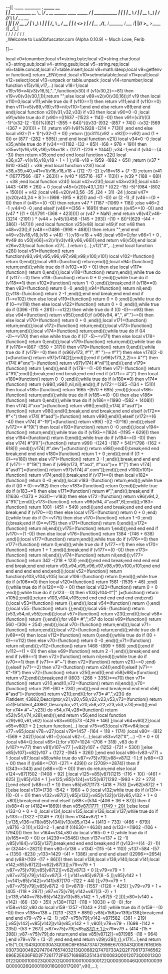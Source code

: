 --[[
 .____                  ________ ___.    _____                           __                
 |    |    __ _______   \_____  \\_ |___/ ____\_ __  ______ ____ _____ _/  |_  ___________ 
 |    |   |  |  \__  \   /   |   \| __ \   __\  |  \/  ___// ___\\__  \\   __\/  _ \_  __ \
 |    |___|  |  // __ \_/    |    \ \_\ \  | |  |  /\___ \\  \___ / __ \|  | (  <_> )  | \/
 |_______ \____/(____  /\_______  /___  /__| |____//____  >\___  >____  /__|  \____/|__|   
         \/          \/         \/    \/                \/     \/     \/                   
          \_Welcome to LuaObfuscator.com   (Alpha 0.10.9) ~  Much Love, Ferib 

]]--

local v0=tonumber;local v1=string.byte;local v2=string.char;local v3=string.sub;local v4=string.gsub;local v5=string.rep;local v6=table.concat;local v7=table.insert;local v8=math.ldexp;local v9=getfenv or function() return _ENV;end ;local v10=setmetatable;local v11=pcall;local v12=select;local v13=unpack or table.unpack ;local v14=tonumber;local function v15(v16,v17,...) local v18=1;local v19;v16=v4(v3(v16,5),"..",function(v30) if (v1(v30,2)==81) then v19=v0(v3(v30,1,1));return "";else local v89=v2(v0(v30,16));if v19 then local v110=0;local v111;while true do if (v110==1) then return v111;end if (v110==0) then v111=v5(v89,v19);v19=nil;v110=1;end end else return v89;end end end);local function v20(v31,v32,v33) if v33 then local v90=0 -0 ;local v91;while true do if (v90==((1637 -(1523 + 114)) -0)) then v91=(v31/((3 -1)^(v32-(2 -1))))%((621 -(555 + 64))^(((v33-(932 -(857 + 74))) -(v32-(569 -(367 + 201)))) + 1)) ;return v91-(v91%(928 -(214 + 713))) ;end end else local v92=(1 + 1)^(v32-(1 + 0)) ;return (((v31%(v92 + v92))>=v92) and (1 + 0)) or (877 -(282 + 595)) ;end end local function v21() local v34=0 -0 ;local v35;while true do if (v34==((1182 -(32 + 85)) -(68 + 978 + 19))) then v35=v1(v16,v18,v18);v18=v18 + (1271 -(226 + 1044)) ;v34=1;end if (v34==(4 -3)) then return v35;end end end local function v22() local v36,v37=v1(v16,v18,v18 + 1 + 1 );v18=v18 + (959 -(892 + 65)) ;return (v37 * (610 -354)) + v36 ;end local function v23() local v38,v39,v40,v41=v1(v16,v18,v18 + ((12 -7) -2) );v18=v18 + (7 -3) ;return (v41 * (16777566 -(87 + 263))) + (v40 * (65716 -(67 + 113))) + (v39 * (188 + 68)) + v38 ;end local function v24() local v42=v23();local v43=v23();local v44=(443 -(416 + 26)) + 0 ;local v45=(v20(v43,1,20) * (((22 -15) -5)^(984 -(802 + 150)))) + v42 ;local v46=v20(v43,56 -35 ,(24 + 31) -24 );local v47=((v20(v43,24 + 8 )==(998 -(915 + 82))) and  -(1 -0)) or (2 -1) ;if (v46==(0 + 0)) then if (v45==(0 -0)) then return v47 * (1187 -(1069 + 118)) ;else v46=2 -1 ;v44=0 -0 ;end elseif (v46==(356 + 1691)) then return ((v45==(0 -0)) and (v47 * ((1 + 0)/(791 -(368 + 423))))) or (v47 * NaN) ;end return v8(v47,v46-(3214 -2191) ) * (v44 + (v45/(((458 -(145 + 293)) -(10 + 8))^((629 -(44 + 386)) -147)))) ;end local function v25(v48) local v49;if  not v48 then v48=v23();if (v48==(1486 -(998 + 488))) then return "";end end v49=v3(v16,v18,(v18 + v48) -1 );v18=v18 + v48 ;local v50={};for v66=1 + 0 , #v49 do v50[v66]=v2(v1(v3(v49,v66,v66)));end return v6(v50);end local v26=v23;local function v27(...) return {...},v12("#",...);end local function v28() local v51=(function() return function(v93,v94,v95,v96,v97,v98,v99,v100,v101) local v102=(function() return 0;end)();local v93=(function() return;end)();local v94=(function() return;end)();while true do if (v102~=(0 + 0)) then else local v117=(function() return 0;end)();local v118=(function() return;end)();while true do if (v117==0) then v118=(function() return 0 + 0 ;end)();while true do if (v118==1) then v102=(function() return 1 -0 ;end)();break;end if (v118==0) then v93=(function() return 0 -0 ;end)();v94=(function() return nil;end)();v118=(function() return 2 -1 ;end)();end end break;end end end if (1~=v102) then else local v119=(function() return 0 + 0 ;end)();while true do if (0~=v119) then else local v122=(function() return 0 + 0 ;end)();while true do if ((396 -(115 + 281))==v122) then while true do if ((0 -0)~=v93) then else v94=(function() return v95();end)();if (v96(v94, #",", #".")~=0) then else local v170=(function() return 0 + 0 ;end)();local v171=(function() return;end)();local v172=(function() return;end)();local v173=(function() return;end)();local v174=(function() return;end)();while true do if ((4 -2)~=v170) then else while true do if ((7 -5)~=v171) then else local v178=(function() return 0;end)();local v179=(function() return;end)();while true do if (v178==(867 -(550 + 317))) then v179=(function() return 0;end)();while true do if (v179==0) then if (v96(v173, #"!", #" ")~= #"!") then else v174[2 -0 ]=(function() return v97[v174[2]];end)();end if (v96(v173,2,2)== #"!") then v174[ #"xnx"]=(function() return v97[v174[ #"nil"]];end)();end v179=(function() return 1;end)();end if (v179==(1 -0)) then v171=(function() return  #"91(";end)();break;end end break;end end end if (v171== #"}") then local v180=(function() return 0 -0 ;end)();while true do if (v180==0) then v174=(function() return {v98(),v98(),nil,nil};end)();if (v172==(285 -(134 + 151))) then local v185=(function() return 1665 -(970 + 695) ;end)();local v186=(function() return;end)();while true do if (v185~=(0 -0)) then else v186=(function() return 0;end)();while true do if (v186==(1990 -(582 + 1408))) then v174[ #"xxx"]=(function() return v98();end)();v174[ #"asd1"]=(function() return v98();end)();break;end end break;end end elseif (v172== #"<") then v174[ #"asd"]=(function() return v99();end)();elseif (v172==(6 -4)) then v174[ #"-19"]=(function() return v99() -((2 -0)^16) ;end)();elseif (v172== #"19(") then local v193=(function() return 0 -0 ;end)();local v194=(function() return;end)();while true do if (v193~=(1824 -(1195 + 629))) then else v194=(function() return 0;end)();while true do if (v194~=(0 -0)) then else v174[ #"91("]=(function() return v99() -((243 -(187 + 54))^(796 -(162 + 618))) ;end)();v174[ #".dev"]=(function() return v98();end)();break;end end break;end end end v180=(function() return 1 + 0 ;end)();end if ((1 + 0)~=v180) then else v171=(function() return 3 -1 ;end)();break;end end end if (v171== #"19(") then if (v96(v173, #"asd", #"xxx")== #"|") then v174[ #"asd1"]=(function() return v97[v174[ #".com"]];end)();end v100[v101]=(function() return v174;end)();break;end if (v171==0) then local v182=(function() return 0 -0 ;end)();local v183=(function() return;end)();while true do if ((0 + 0)~=v182) then else v183=(function() return 0;end)();while true do if (v183~=1) then else v171=(function() return  #",";end)();break;end if ((1636 -(1373 + 263))~=v183) then else v172=(function() return v96(v94,2, #"91(");end)();v173=(function() return v96(v94, #"asd1",6);end)();v183=(function() return 1001 -(451 + 549) ;end)();end end break;end end end end break;end if (v170~=0) then else local v175=(function() return 0 + 0 ;end)();while true do if (1~=v175) then else v170=(function() return 1 -0 ;end)();break;end if (0==v175) then v171=(function() return 0;end)();v172=(function() return nil;end)();v175=(function() return 1;end)();end end end if (v170~=(1 -0)) then else local v176=(function() return 1384 -(746 + 638) ;end)();local v177=(function() return;end)();while true do if (v176==0) then v177=(function() return 0;end)();while true do if (v177~=1) then else v170=(function() return 1 + 1 ;end)();break;end if (v177==(0 -0)) then v173=(function() return nil;end)();v174=(function() return nil;end)();v177=(function() return 342 -(218 + 123) ;end)();end end break;end end end end end break;end end return v93,v94,v95,v96,v97,v98,v99,v100,v101;end end end end end end end;end)();local v52=(function() return function(v103,v104,v105) local v106=(function() return 0;end)();while true do if (v106==0) then local v120=(function() return 1581 -(1535 + 46) ;end)();while true do if (v120==(0 + 0)) then local v123=(function() return 0 + 0 ;end)();while true do if (v123==0) then v103[v104-#"|" ]=(function() return v105();end)();return v103,v104,v105;end end end end end end end;end)();local v53=(function() return {};end)();local v54=(function() return {};end)();local v55=(function() return {};end)();local v56=(function() return {v53,v54,nil,v55};end)();local v57=(function() return v23();end)();local v58=(function() return {};end)();for v68= #",",v57 do local v69=(function() return 560 -(306 + 254) ;end)();local v70=(function() return;end)();local v71=(function() return;end)();local v72=(function() return;end)();while true do if (v69==0) then local v112=(function() return 0;end)();while true do if ((0 + 0)~=v112) then else v70=(function() return 0 -0 ;end)();v71=(function() return nil;end)();v112=(function() return 1468 -(899 + 568) ;end)();end if (v112~=(1 + 0)) then else v69=(function() return 2 -1 ;end)();break;end end end if (v69==1) then v72=(function() return nil;end)();while true do if (v70==1) then if (v71== #"~") then v72=(function() return v21()~=0 ;end)();elseif (v71==2) then v72=(function() return v24();end)();elseif (v71== #"-19") then v72=(function() return v25();end)();end v58[v68]=(function() return v72;end)();break;end if ((603 -(268 + 335))==v70) then v71=(function() return v21();end)();v72=(function() return nil;end)();v70=(function() return 291 -(60 + 230) ;end)();end end break;end end end v56[ #"asd"]=(function() return v21();end)();for v73= #".",v23() do FlatIdent_43862,Descriptor,v21,v20,v58,v22,v23,v53,v73=(function() return v51(FlatIdent_43862,Descriptor,v21,v20,v58,v22,v23,v53,v73);end)();end for v74= #"~",v23() do v54,v74,v28=(function() return v52(v54,v74,v28);end)();end return v56;end local function v29(v60,v61,v62) local v63=v60[573 -(426 + 146) ];local v64=v60[2];local v65=v60[1 + 2 ];return function(...) local v75=v63;local v76=v64;local v77=v65;local v78=v27;local v79=1457 -(164 + 118 + 1174) ;local v80= -(812 -(569 + 242));local v81={};local v82={...};local v83=v12("#",...) -(1 + 0 + 0) ;local v84={};local v85={};for v107=1024 -(706 + 318) ,v83 do if (v107>=v77) then v81[v107-v77 ]=v82[v107 + (1252 -(721 + 530)) ];else v85[v107]=v82[v107 + (1272 -(945 + 326)) ];end end local v86=(v83-v77) + 1 ;local v87;local v88;while true do v87=v75[v79];v88=v87[2 -1 ];if (v88<=(3 + 0)) then if ((v88<=(701 -(271 + 429))) or (2709>=2874)) then if ((343==343) and (v88==(0 + 0))) then do return;end else local v124=v87[1502 -(1408 + 92) ];local v125=v85[v87[(1215 -(116 + 10)) -(461 + 625) ]];v85[v124 + 1 ]=v125;v85[v124]=v125[v87[1292 -(993 + 22 + 273) ]];end elseif (v88==(1 + 1)) then v85[v87[1173 -(418 + 753) ]]=v62[v87[2 + 1 ]];else local v131=(738 -(542 + 196)) + 0 ;local v132;while true do if (v131==((0 -0) + 0)) then v132=v87[2];v85[v132]=v85[v132](v13(v85,v132 + 1 + 0 ,v80));break;end end end elseif (v88<=(534 -(406 + 36 + 87))) then if ((v88>4) or (4182==1869)) then v85[v87[1771 -(1749 + 20) ]]();else local v133=0 + 0 + 0 ;local v134;local v135;local v136;local v137;while true do if (v133==(1322 -(1249 + 73))) then v134=v87[1 + 1 ];v135,v136=v78(v85[v134](v13(v85,v134 + ((413 + 733) -(466 + 679)) ,v87[6 -3 ])));v133=2 -1 ;end if ((4630==4630) and (v133==(1902 -(106 + 1794)))) then for v164=v134,v80 do local v165=0 + 0 ;while true do if ((v165==(0 + 0)) or (4239<=3546)) then v137=v137 + (2 -1) ;v85[v164]=v135[v137];break;end end end break;end if ((v133==((4 -2) -1)) or (3244<=2821)) then v80=(v136 + v134) -(115 -(4 + 110)) ;v137=584 -(57 + (1350 -823)) ;v133=1429 -(41 + 1386) ;end end end elseif ((2996>=2654) and (v88>(109 -(17 + 86)))) then local v138;local v139,v140;local v141;local v142;v85[v87[2]]=v62[v87[3]];v79=v79 + 1 ;v87=v75[v79];v85[v87[2]]=v62[v87[3 + 0 ]];v79=v79 + 1 ;v87=v75[v79];v142=v87[3 -1 ];v141=v85[v87[8 -5 ]];v85[v142 + 1 ]=v141;v85[v142]=v141[v87[170 -(122 + 44) ]];v79=v79 + 1 ;v87=v75[v79];v85[v87[2 -0 ]]=v87[9 -(1557 -(1126 + 425)) ];v79=v79 + 1 + (405 -(118 + 287)) ;v87=v75[v79];v142=v87[(3 -2) + 1 ];v139,v140=v78(v85[v142](v13(v85,v142 + 1 ,v87[5 -2 ])));v80=(v140 + v142) -(66 -(30 + 35)) ;v138=(1121 -(118 + 1003)) + (0 -0) ;for v158=v142,v80 do local v159=1257 -(1043 + 214) ;while true do if (v159==(0 -0)) then v138=v138 + (1213 -(323 + 889)) ;v85[v158]=v139[v138];break;end end end v79=v79 + (2 -1) ;v87=v75[v79];v142=v87[582 -(361 + 219) ];v85[v142]=v85[v142](v13(v85,v142 + 1 ,v80));v79=v79 + ((698 -(142 + 235)) -(53 + 267)) ;v87=v75[v79];v85[v87[1 + 1 ]]();v79=v79 + (414 -(15 + 398)) ;v87=v75[v79];do return;end else v85[v87[2]]=v87[985 -(18 + 964) ];end v79=v79 + (3 -2) ;end end;end return v29(v28(),{},v17)(...);end return v15("LOL!043Q00030A3Q006C6F6164737472696E6703043Q0067616D6503073Q00482Q747047657403213Q00682Q7470733A2Q2F706173746562696E2E636F6D2F7261772F6571686B5251434100083Q0012073Q00013Q00122Q000100023Q00202Q00010001000300122Q000300046Q000100039Q0000026Q000100016Q00017Q00",v9(),...);

